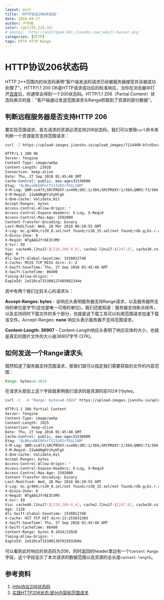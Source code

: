 ```yaml
---
layout: post
title: 'HTTP协议206状态码'
date: 2018-09-27
author: 卢宇峰
color: rgb(255,210,32)
# photos: 'http://on2171g4d.bkt.clouddn.com/jekyll-banner.png'
categories: [HTTP]
tags: HTTP HTTP-Range
---
```


# HTTP协议206状态码

HTTP 2**范围内的状态码表明“客户端发送的请求已经被服务器接受并且被成功处理了”。HTTP/1.1 200 OK是HTTP请求成功后的标准响应，当你在浏览器中打开[百度](https://www.baidu.com)后，你通常会得到一个200状态码。HTTP/1.1 206（Partial Content）状态码表示的是："客户端通过发送范围请求头Range抓取到了资源的部分数据"。

## 判断远程服务器是否支持HTTP 206

要实现范围请求，首先请求的资源必须支持206状态码，我们可以使用`curl`命令来判断一个资源是否支持范围请求：

```bash
curl -I https://upload-images.jianshu.io/upload_images/7114400-bfcd5aca2cf9c5b6.png?imageMogr2/auto-orient/strip%7CimageView2/2/w/1000/format/webp

HTTP/1.1 200 OK
Server: Tengine
Content-Type: image/webp
Content-Length: 23928
Connection: keep-alive
Date: Thu, 27 Sep 2018 01:45:48 GMT
Cache-Control: public, max-age=31536000
Etag: "ALBKyvQKG9FntTt23iR2rfGSLS8M"
X-M-Log: QNM:xs473;SRCPROXY:xs490;SRC:1/304;SRCPROXY:1/304;QNM3:73/304
X-M-Reqid: 22wAANgKYzhyHlgV
X-Qnm-Cache: Validate,Hit
Accept-Ranges: bytes
Access-Control-Allow-Origin: *
Access-Control-Expose-Headers: X-Log, X-Reqid
Access-Control-Max-Age: 2592000
Content-Transfer-Encoding: binary
Last-Modified: Wed, 28 Mar 2018 06:20:55 GMT
X-Log: mc.g/404;rs39_8.sel/not found;rs38_15.sel/not found;rdb.g;bs.r.47.235.34043676898;DBD;v4.get;rwro.get;RS.dbs;RS:1;mc.s;IO:2/304
X-Qiniu-Zone: 0
X-Reqid: WTgAAGJfr6E3CVMV
X-Svr: IO
Via: cache46.l2nu17-1[210,200-0,H], cache2.l2nu17-1[247,0], cache10.cn1284[253,200-0,M], cache19.cn1284[254,0]
Age: 0
Ali-Swift-Global-Savetime: 1538012748
X-Cache: MISS TCP_MISS dirn:-2:-2
X-Swift-SaveTime: Thu, 27 Sep 2018 01:45:48 GMT
X-Swift-CacheTime: 86400
Timing-Allow-Origin: *
EagleId: 2a510ca715380127485082244e
```

其中有两个我们比较关心的请求头：

**Accept-Ranges: bytes** - 该响应头表明服务器支持Range请求，以及服务器所支持的单位是字节(这也是唯一可用的单位)。我们还能知道：服务器支持断点续传，以及支持同时下载文件的多个部分，也就是说下载工具可以利用范围请求加速下载该文件。Accept-Ranges:  **none** 响应头表示服务器不支持范围请求。

**Content-Length: 36907** -  Content-Length响应头表明了响应实体的大小，也就是真实的图片文件的大小是36907字节 (37K)。

## 如何发送一个Range请求头

既然知道了服务器支持范围请求，那我们就可以指定我们需要获取的文件的内容范围：

```javascript
Range: bytes=0-1024
```

在请求头部加上这个字段就表明我们请求的是资源的前1024个bytes。

```bash
curl -I  -H "Range: bytes=0-1024" https://upload-images.jianshu.io/upload_images/7114400-bfcd5aca2cf9c5b6.png\?imageMogr2/auto-orient/strip%7CimageView2/2/w/1000/format/webp

HTTP/1.1 206 Partial Content
Server: Tengine
Content-Type: image/webp
Content-Length: 1025
Connection: keep-alive
Date: Thu, 27 Sep 2018 01:45:48 GMT
Cache-Control: public, max-age=31536000
Etag: "ALBKyvQKG9FntTt23iR2rfGSLS8M"
X-M-Log: QNM:xs473;SRCPROXY:xs490;SRC:1/304;SRCPROXY:1/304;QNM3:73/304
X-M-Reqid: 22wAANgKYzhyHlgV
X-Qnm-Cache: Validate,Hit
Accept-Ranges: bytes
Access-Control-Allow-Origin: *
Access-Control-Expose-Headers: X-Log, X-Reqid
Access-Control-Max-Age: 2592000
Content-Transfer-Encoding: binary
Last-Modified: Wed, 28 Mar 2018 06:20:55 GMT
X-Log: mc.g/404;rs39_8.sel/not found;rs38_15.sel/not found;rdb.g;bs.r.47.235.34043676898;DBD;v4.get;rwro.get;RS.dbs;RS:1;mc.s;IO:2/304
X-Qiniu-Zone: 0
X-Reqid: WTgAAGJfr6E3CVMV
X-Svr: IO
Via: cache46.l2nu17-1[210,200-0,H], cache2.l2nu17-1[247,0], cache10.cn1284[0,206-0,H], cache19.cn1284[0,0]
Age: 1128
Ali-Swift-Global-Savetime: 1538012748
X-Cache: HIT TCP_HIT dirn:13:255031385
X-Swift-SaveTime: Thu, 27 Sep 2018 01:45:48 GMT
X-Swift-CacheTime: 86400
Content-Range: bytes 0-1024/23928
Timing-Allow-Origin: *
EagleId: 2a510ca715380138761593260e
```

可以看到此时响应的状态码为206，同时返回的header里边有一个`Content-Range`字段，这个字段显示了本次请求的数据范围以及资源的总长度`content-length`。

## 参考资料

1. [Http协议206状态码](http://blog.aijc.net/server/2015/11/12/HTTP%E5%8D%8F%E8%AE%AE206%E7%8A%B6%E6%80%81%E7%A0%81)
2. [实践HTTP206状态:部分内容和范围请求](http://www.cnblogs.com/ziyunfei/archive/2012/11/18/2775499.html)